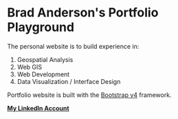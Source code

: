 # Brad Anderson's Portfolio Playground

The personal website is to build experience in:
1. Geospatial Analysis
1. Web GIS
1. Web Development
1. Data Visualization / Interface Design

Portfolio website is built with the [Bootstrap v4](https://v4-alpha.getbootstrap.com/) framework.

**[My LinkedIn Account](https://www.linkedin.com/in/brad-anderson-7ba6a862)**